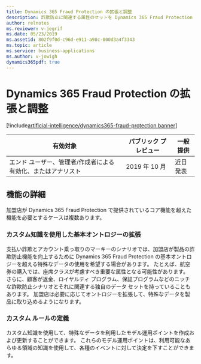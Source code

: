```yaml
---
title: Dynamics 365 Fraud Protection の拡張と調整
description: 詐欺防止に関連する属性のセットを Dynamics 365 Fraud Protection 加盟店が拡張できるようにすることで、顧客の収益をさらに増加させ、詐欺損失を削減します。 この拡張により、Dynamics 365 Fraud Protection を特定のビジネスや加盟店向けに特化させることができます。
author: relnotes
ms.reviewer: v-jegrif
ms.date: 05/23/2019
ms.assetid: 802f9f0d-c96d-e911-a98c-000d3a4f3343
ms.topic: article
ms.service: business-applications
ms.author: v-jowigh
dynamics365pdf: true
---
```

# <a name="extend-and-tailor-dynamics-365-fraud-protection"></a>Dynamics 365 Fraud Protection の拡張と調整
[!include[artificial-intelligence/dynamics365-fraud-protection banner](../includes/artificial-intelligence/dynamics365-fraud-protection.md)]

| 有効対象    |  パブリック プレビュー | 一般提供 | 
| ---------- | ---------- |---------- |
|エンド ユーザー、管理者/作成者による有効化、またはアナリスト|2019 年 10 月| 近日発表|






## <a name="feature-details"></a>機能の詳細
<!--feature detail start -->
加盟店が Dynamics 365 Fraud Protection で提供されているコア機能を超えた機能を必要とするケースは複数あります。 

### <a name="extend-the-base-ontology-with-custom-knowledge"></a>カスタム知識を使用した基本オントロジーの拡張

支払い詐欺とアカウント乗っ取りのマーキーのシナリオでは、加盟店が製品の詐欺防止機能を向上するために Dynamics 365 Fraud Protection の基本オントロジーを超える特殊なデータの使用を希望する場合があります。 たとえば、航空券の購入では、座席クラスが考慮すべき重要な属性となる可能性があります。 さらに、顧客が返金、ロイヤルティ プログラム、保証プログラムなどのニッチな詐欺防止シナリオとそれに関連する独自のデータ セットを持っていることもあります。 加盟店は必要に応じてオントロジーを拡張して、特殊なデータを製品に取り込めるようになります。 

### <a name="define-custom-rules"></a>カスタム ルールの定義

カスタム知識を使用して、特殊なデータを利用したモデル運用ポイントを作成および更新することができます。 これらのモデル運用ポイントは、利用可能なあらゆる領域の知識を使用して、各種のイベントに対して決定を下すことができます。
<!--feature detail end -->










